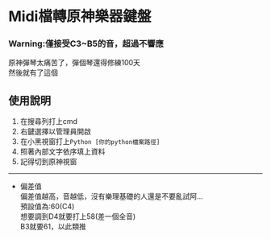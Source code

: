 # Midi檔轉原神樂器鍵盤

### Warning:僅接受C3~B5的音，超過不響應

原神彈琴太痛苦了，彈個琴還得修練100天  
然後就有了這個

## 使用說明
1. 在搜尋列打上cmd
2. 右鍵選擇以管理員開啟
3. 在小黑視窗打上`Python [你的python檔案路徑]`
4. 照著內部文字依序填上資料
5. 記得切到原神視窗
------
- 偏差值  
偏差值越高，音越低，沒有樂理基礎的人還是不要亂試阿...  
預設值為:60(C4)  
想要調到D4就要打上58(差一個全音)  
B3就要61，以此類推
